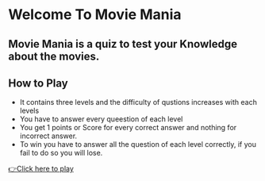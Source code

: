 # Welcome To Movie Mania

## Movie Mania is a quiz to test your Knowledge about the movies.

## How to Play

* It contains three levels and the difficulty of qustions increases with each levels
* You have to answer every queestion of each level
* You get 1 points or Score for every correct answer and nothing for incorrect answer.
* To win you have to answer all the question of each level correctly, if you fail to do so you will lose.

[👉Click here to play](https://replit.com/@AdityaPanda3/Movie-Mania?embed=1&output=1#index.js)
